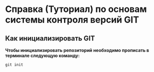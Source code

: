 # Справка (Туториал) по основам системы контроля версий GIT

## Как инициализировать GIT

**Чтобы инициализировать репозиторий необходимо прописать в терминале следующую команду:**
```
git init
```
